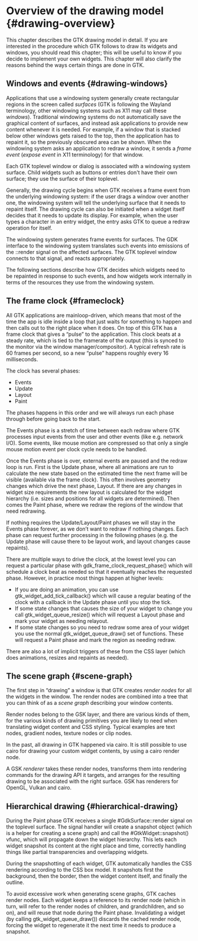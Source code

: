 # Overview of the drawing model {#drawing-overview}

This chapter describes the GTK drawing model in detail.  If you
are interested in the procedure which GTK follows to draw its
widgets and windows, you should read this chapter; this will be
useful to know if you decide to implement your own widgets.  This
chapter will also clarify the reasons behind the ways certain
things are done in GTK.

## Windows and events {#drawing-windows}

Applications that use a windowing system generally create
rectangular regions in the screen called _surfaces_ (GTK is
following the Wayland terminology, other windowing systems
such as X11 may call these _windows_). Traditional windowing
systems do not automatically save the graphical content of
surfaces, and instead ask applications to provide new content
whenever it is needed. For example, if a window that is stacked
below other windows gets raised to the top, then the application
has to repaint it, so the previously obscured area can be shown.
When the windowing system asks an application to redraw a window,
it sends a _frame event_ (_expose event_ in X11 terminology)
for that window.

Each GTK toplevel window or dialog is associated with a
windowing system surface. Child widgets such as buttons or
entries don't have their own surface; they use the surface
of their toplevel.

Generally, the drawing cycle begins when GTK receives
a frame event from the underlying windowing system:  if the
user drags a window over another one, the windowing system will
tell the underlying surface that it needs to repaint itself.  The
drawing cycle can also be initiated when a widget itself decides
that it needs to update its display.  For example, when the user
types a character in an entry widget, the entry asks GTK to queue
a redraw operation for itself.

The windowing system generates frame events for surfaces. The GDK
interface to the windowing system translates such events into
emissions of the ::render signal on the affected surfaces. The GTK
toplevel window connects to that signal, and reacts appropriately.

The following sections describe how GTK decides which widgets
need to be repainted in response to such events, and how widgets
work internally in terms of the resources they use from the
windowing system.

## The frame clock {#frameclock}

All GTK applications are mainloop-driven, which means that most
of the time the app is idle inside a loop that just waits for
something to happen and then calls out to the right place when
it does. On top of this GTK has a frame clock that gives a
“pulse” to the application. This clock beats at a steady rate,
which is tied to the framerate of the output (this is synced to
the monitor via the window manager/compositor). A typical
refresh rate is 60 frames per second, so a new “pulse” happens
roughly every 16 milliseconds.

The clock has several phases:

- Events
- Update
- Layout
- Paint

 The phases happens in this order and we will always run each
 phase through before going back to the start.

The Events phase is a stretch of time between each redraw where
GTK processes input events from the user and other events
(like e.g. network I/O). Some events, like mouse motion are
compressed so that only a single mouse motion event per clock
cycle needs to be handled.

Once the Events phase is over, external events are paused and
the redraw loop is run. First is the Update phase, where all
animations are run to calculate the new state based on the
estimated time the next frame will be visible (available via
the frame clock). This often involves geometry changes which
drive the next phase, Layout. If there are any changes in
widget size requirements the new layout is calculated for the
widget hierarchy (i.e. sizes and positions for all widgets are
determined). Then comes the Paint phase, where we redraw the
regions of the window that need redrawing.

If nothing requires the Update/Layout/Paint phases we will
stay in the Events phase forever, as we don’t want to redraw
if nothing changes. Each phase can request further processing
in the following phases (e.g. the Update phase will cause there
to be layout work, and layout changes cause repaints).

There are multiple ways to drive the clock, at the lowest level you
can request a particular phase with gdk_frame_clock_request_phase()
which will schedule a clock beat as needed so that it eventually
reaches the requested phase. However, in practice most things
happen at higher levels:

- If you are doing an animation, you can use
  gtk_widget_add_tick_callback() which will cause a regular
  beating of the clock with a callback in the Update phase
  until you stop the tick.
- If some state changes that causes the size of your widget to
  change you call gtk_widget_queue_resize() which will request
  a Layout phase and mark your widget as needing relayout.
- If some state changes so you need to redraw some area of
  your widget you use the normal gtk_widget_queue_draw()
  set of functions. These will request a Paint phase and
  mark the region as needing redraw.

There are also a lot of implicit triggers of these from the
CSS layer (which does animations, resizes and repaints as needed).

## The scene graph {#scene-graph}

The first step in “drawing” a window is that GTK creates
_render nodes_ for all the widgets in the window. The render
nodes are combined into a tree that you can think of as a
_scene graph_ describing your window contents.

Render nodes belong to the GSK layer, and there are various kinds
of them, for the various kinds of drawing primitives you are likely
to need when translating widget content and CSS styling. Typical
examples are text nodes, gradient nodes, texture nodes or clip nodes.

In the past, all drawing in GTK happened via cairo. It is still possible
to use cairo for drawing your custom widget contents, by using a cairo
render node.

A GSK _renderer_ takes these render nodes, transforms them into
rendering commands for the drawing API it targets, and arranges
for the resulting drawing to be associated with the right surface.
GSK has renderers for OpenGL, Vulkan and cairo.

## Hierarchical drawing {#hierarchical-drawing}

During the Paint phase GTK receives a single #GdkSurface::render
signal on the toplevel surface. The signal handler will create a
snapshot object (which is a helper for creating a scene graph) and
call the #GtkWidget::snapshot() vfunc, which will propagate down
the widget hierarchy. This lets each widget snapshot its content
at the right place and time, correctly handling things like partial
transparencies and overlapping widgets.

During the snapshotting of each widget, GTK automatically handles
the CSS rendering according to the CSS box model. It snapshots first
the background, then the border, then the widget content itself, and
finally the outline.

To avoid excessive work when generating scene graphs, GTK caches render
nodes. Each widget keeps a reference to its render node (which in turn,
will refer to the render nodes of children, and grandchildren, and so
on), and will reuse that node during the Paint phase. Invalidating a
widget (by calling gtk_widget_queue_draw()) discards the cached render
node, forcing the widget to regenerate it the next time it needs to
produce a snapshot.
